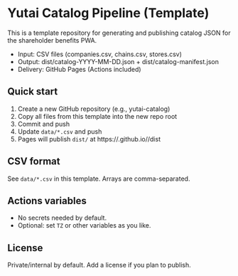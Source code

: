 # Yutai Catalog Pipeline (Template)

This is a template repository for generating and publishing catalog JSON for the shareholder benefits PWA.

- Input: CSV files (companies.csv, chains.csv, stores.csv)
- Output: dist/catalog-YYYY-MM-DD.json + dist/catalog-manifest.json
- Delivery: GitHub Pages (Actions included)

## Quick start

1. Create a new GitHub repository (e.g., yutai-catalog)
2. Copy all files from this template into the new repo root
3. Commit and push
4. Update `data/*.csv` and push
5. Pages will publish `dist/` at https://<user>.github.io/<repo>/dist

## CSV format

See `data/*.csv` in this template. Arrays are comma-separated.

## Actions variables

- No secrets needed by default.
- Optional: set `TZ` or other variables as you like.

## License

Private/internal by default. Add a license if you plan to publish.

